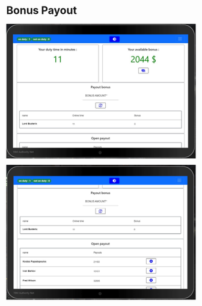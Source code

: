 
# Bonus Payout 

![Payout](./images/payout.JPG "Payout")

![Payout](./images/payout_2.JPG "Payout")
